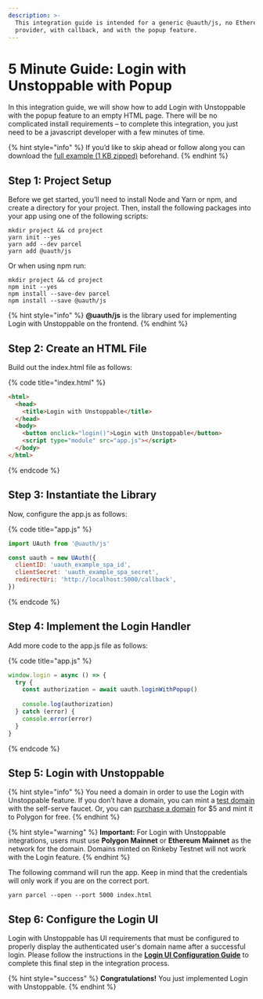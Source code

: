 ```yaml
---
description: >-
  This integration guide is intended for a generic @uauth/js, no Ethereum
  provider, with callback, and with the popup feature.
---
```


# 5 Minute Guide: Login with Unstoppable with Popup

In this integration guide, we will show how to add Login with Unstoppable with the popup feature to an empty HTML page. There will be no complicated install requirements – to complete this integration, you just need to be a javascript developer with a few minutes of time.

{% hint style="info" %}
If you’d like to skip ahead or follow along you can download the [full example (1 KB zipped)](https://gist.github.com/perfect-cents/b2a0df5b73b441feb86168a272670565/archive/2463d1538d9e8257e70dc1908e65d95464665fe9.zip) beforehand.&#x20;
{% endhint %}

## Step 1: Project Setup&#x20;

Before we get started, you’ll need to install Node and Yarn or npm, and create a directory for your project. Then, install the following packages into your app using one of the following scripts:

```shell
mkdir project && cd project
yarn init --yes
yarn add --dev parcel
yarn add @uauth/js
```

Or when using npm run:

```shell
mkdir project && cd project
npm init --yes
npm install --save-dev parcel
npm install --save @uauth/js
```

{% hint style="info" %}
**@uauth/js** is the library used for implementing Login with Unstoppable on the frontend.
{% endhint %}

## Step 2: Create an HTML File

Build out the index.html file as follows:

{% code title="index.html" %}
```html
<html>
  <head>
    <title>Login with Unstoppable</title>
  </head>
  <body>
    <button onclick="login()">Login with Unstoppable</button>
    <script type="module" src="app.js"></script>
  </body>
</html>
```
{% endcode %}

## Step 3: Instantiate the Library&#x20;

Now, configure the app.js as follows:

{% code title="app.js" %}
```javascript
import UAuth from '@uauth/js'

const uauth = new UAuth({
  clientID: 'uauth_example_spa_id',
  clientSecret: 'uauth_example_spa_secret',
  redirectUri: 'http://localhost:5000/callback',
})
```
{% endcode %}

## Step 4: Implement the Login Handler

Add more code to the app.js file as follows:

{% code title="app.js" %}
```javascript
window.login = async () => {
  try {
    const authorization = await uauth.loginWithPopup()
 
    console.log(authorization)
  } catch (error) {
    console.error(error)
  }
}
```
{% endcode %}

## Step 5: Login with Unstoppable&#x20;

{% hint style="info" %}
You need a domain in order to use the Login with Unstoppable feature. If you don’t have a domain, you can mint a [test domain](../../get-test-domain.md#get-a-domain-using-unstoppable-website-faucet) with the self-serve faucet. Or, you can [purchase a domain](https://unstoppabledomains.com) for $5 and mint it to Polygon for free.
{% endhint %}

{% hint style="warning" %}
**Important:** For Login with Unstoppable integrations, users must use **Polygon Mainnet** or **Ethereum Mainnet** as the network for the domain. Domains minted on Rinkeby Testnet will not work with the Login feature.
{% endhint %}

The following command will run the app. Keep in mind that the credentials will only work if you are on the correct port.

```shell
yarn parcel --open --port 5000 index.html
```

## Step 6: Configure the Login UI

Login with Unstoppable has UI requirements that must be configured to properly display the authenticated user's domain name after a successful login. Please follow the instructions in the [**Login UI Configuration Guide**](../login-ui-configuration.md) to complete this final step in the integration process.

{% hint style="success" %}
**Congratulations!** You just implemented Login with Unstoppable.
{% endhint %}
